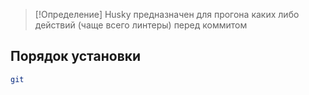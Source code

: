 > [!Определение]
> Husky предназначен для прогона каких либо действий (чаще всего линтеры) перед коммитом


## Порядок установки

```.bash
git 
```